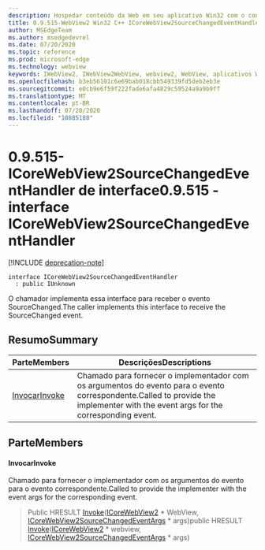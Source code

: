 ```yaml
---
description: Hospedar conteúdo da Web em seu aplicativo Win32 com o controle WebView2 do Microsoft Edge
title: 0.9.515-WebView2 Win32 C++ ICoreWebView2SourceChangedEventHandler
author: MSEdgeTeam
ms.author: msedgedevrel
ms.date: 07/20/2020
ms.topic: reference
ms.prod: microsoft-edge
ms.technology: webview
keywords: IWebView2, IWebView2WebView, webview2, WebView, aplicativos Win32, Win32, Edge, ICoreWebView2, ICoreWebView2Controller, controle do navegador, HTML Edge
ms.openlocfilehash: b3eb56101c6e69bab018cbb549339fd5deb2eb3e
ms.sourcegitcommit: e0cb9e6f59f222fade6afa4829c59524a9a9b9ff
ms.translationtype: MT
ms.contentlocale: pt-BR
ms.lasthandoff: 07/20/2020
ms.locfileid: "10885188"
---
```

# <span data-ttu-id="d3247-104">0.9.515-ICoreWebView2SourceChangedEventHandler de interface</span><span class="sxs-lookup"><span data-stu-id="d3247-104">0.9.515 - interface ICoreWebView2SourceChangedEventHandler</span></span> 

[!INCLUDE [deprecation-note](../../includes/deprecation-note.md)]

```
interface ICoreWebView2SourceChangedEventHandler
  : public IUnknown
```

<span data-ttu-id="d3247-105">O chamador implementa essa interface para receber o evento SourceChanged.</span><span class="sxs-lookup"><span data-stu-id="d3247-105">The caller implements this interface to receive the SourceChanged event.</span></span>

## <span data-ttu-id="d3247-106">Resumo</span><span class="sxs-lookup"><span data-stu-id="d3247-106">Summary</span></span>

 <span data-ttu-id="d3247-107">Parte</span><span class="sxs-lookup"><span data-stu-id="d3247-107">Members</span></span>                        | <span data-ttu-id="d3247-108">Descrições</span><span class="sxs-lookup"><span data-stu-id="d3247-108">Descriptions</span></span>
--------------------------------|---------------------------------------------
[<span data-ttu-id="d3247-109">Invocar</span><span class="sxs-lookup"><span data-stu-id="d3247-109">Invoke</span></span>](#invoke) | <span data-ttu-id="d3247-110">Chamado para fornecer o implementador com os argumentos do evento para o evento correspondente.</span><span class="sxs-lookup"><span data-stu-id="d3247-110">Called to provide the implementer with the event args for the corresponding event.</span></span>

## <span data-ttu-id="d3247-111">Parte</span><span class="sxs-lookup"><span data-stu-id="d3247-111">Members</span></span>

#### <span data-ttu-id="d3247-112">Invocar</span><span class="sxs-lookup"><span data-stu-id="d3247-112">Invoke</span></span> 

<span data-ttu-id="d3247-113">Chamado para fornecer o implementador com os argumentos do evento para o evento correspondente.</span><span class="sxs-lookup"><span data-stu-id="d3247-113">Called to provide the implementer with the event args for the corresponding event.</span></span>

> <span data-ttu-id="d3247-114">Public HRESULT [Invoke](#invoke)([ICoreWebView2](icorewebview2.md) \* WebView, [ICoreWebView2SourceChangedEventArgs](icorewebview2sourcechangedeventargs.md) \* args)</span><span class="sxs-lookup"><span data-stu-id="d3247-114">public HRESULT [Invoke](#invoke)([ICoreWebView2](icorewebview2.md) \* webview, [ICoreWebView2SourceChangedEventArgs](icorewebview2sourcechangedeventargs.md) \* args)</span></span>


